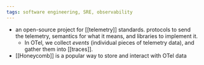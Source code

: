 ```yaml
---
tags: software engineering, SRE, observability
---
```


- an open-source project for [[telemetry]] standards. protocols to send the telemetry, semantics for what it means, and libraries to implement it.
	- In OTel, we collect *events* (individual pieces of telemetry data), and gather them into [[traces]].
- [[Honeycomb]] is a popular way to store and interact with OTel data